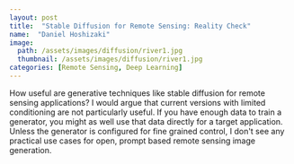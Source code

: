 ```yaml
---
layout: post
title:  "Stable Diffusion for Remote Sensing: Reality Check"
name:  "Daniel Hoshizaki"
image:
  path: /assets/images/diffusion/river1.jpg
  thumbnail: /assets/images/diffusion/river1.jpg
categories: [Remote Sensing, Deep Learning]
---
```


How useful are generative techniques like stable diffusion for remote sensing applications? I would argue that current versions with limited conditioning are not particularly useful. If you have enough data to train a generator, you might as well use that data directly for a target application. Unless the generator is configured for fine grained control, I don't see any practical use cases for open, prompt based remote sensing image generation.
